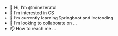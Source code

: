 - 👋 Hi, I’m @minezeratul
- 👀 I’m interested in CS
- 🌱 I’m currently learning Springboot and leetcoding
- 💞️ I’m looking to collaborate on ...
- 📫 How to reach me ...

<!---
minezeratul/minezeratul is a ✨ special ✨ repository because its `README.md` (this file) appears on your GitHub profile.
You can click the Preview link to take a look at your changes.
--->
